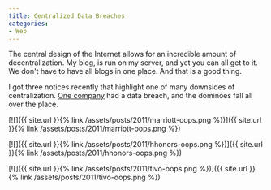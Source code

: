 ```yaml
---
title: Centralized Data Breaches
categories:
- Web
---
```


The central design of the Internet allows for an incredible amount of decentralization. My blog, is run on my server, and yet you can all get to it. We don't have to have all blogs in one place. And that is a good thing.

I got three notices recently that highlight one of many downsides of centralization. [One company](http://www.epsilon.com/) had a data breach, and the dominoes fall all over the place.
<!-- more -->
[![]({{ site.url }}{% link /assets/posts/2011/marriott-oops.png %})]({{ site.url }}{% link /assets/posts/2011/marriott-oops.png %})

[![]({{ site.url }}{% link /assets/posts/2011/hhonors-oops.png %})]({{ site.url }}{% link /assets/posts/2011/hhonors-oops.png %})

[![]({{ site.url }}{% link /assets/posts/2011/tivo-oops.png %})]({{ site.url }}{% link /assets/posts/2011/tivo-oops.png %})
